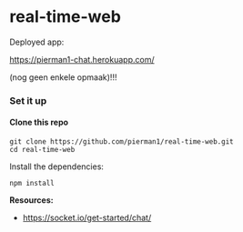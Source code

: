 # real-time-web

Deployed app:

https://pierman1-chat.herokuapp.com/

(nog geen enkele opmaak)!!!


### Set it up

#### Clone this repo

```
git clone https://github.com/pierman1/real-time-web.git
cd real-time-web
```

Install the dependencies:

```$xslt
npm install
```


**Resources:**

- https://socket.io/get-started/chat/